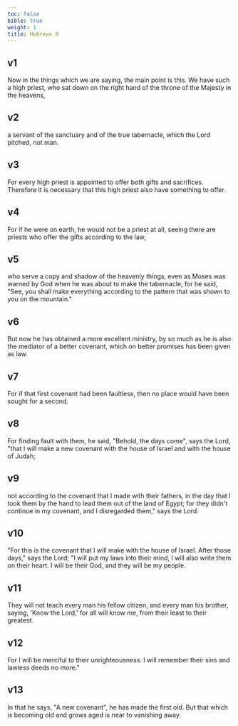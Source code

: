 ```yaml
---
toc: false
bible: true
weight: 1
title: Hebrews 8
---
```




## v1 
Now in the things which we are saying, the main point is this. We have such a high priest, who sat down on the right hand of the throne of the Majesty in the heavens, 

## v2 
a servant of the sanctuary and of the true tabernacle, which the Lord pitched, not man. 

## v3 
For every high priest is appointed to offer both gifts and sacrifices. Therefore it is necessary that this high priest also have something to offer. 

## v4 
For if he were on earth, he would not be a priest at all, seeing there are priests who offer the gifts according to the law, 

## v5 
who serve a copy and shadow of the heavenly things, even as Moses was warned by God when he was about to make the tabernacle, for he said, "See, you shall make everything according to the pattern that was shown to you on the mountain." 

## v6 
But now he has obtained a more excellent ministry, by so much as he is also the mediator of a better covenant, which on better promises has been given as law. 

## v7 
For if that first covenant had been faultless, then no place would have been sought for a second. 

## v8 
For finding fault with them, he said, "Behold, the days come", says the Lord, "that I will make a new covenant with the house of Israel and with the house of Judah; 

## v9 
not according to the covenant that I made with their fathers, in the day that I took them by the hand to lead them out of the land of Egypt; for they didn't continue in my covenant, and I disregarded them," says the Lord. 

## v10 
"For this is the covenant that I will make with the house of Israel. After those days," says the Lord; "I will put my laws into their mind, I will also write them on their heart. I will be their God, and they will be my people. 

## v11 
They will not teach every man his fellow citizen, and every man his brother, saying, 'Know the Lord,' for all will know me, from their least to their greatest. 

## v12 
For I will be merciful to their unrighteousness. I will remember their sins and lawless deeds no more." 

## v13 
In that he says, "A new covenant", he has made the first old. But that which is becoming old and grows aged is near to vanishing away.
